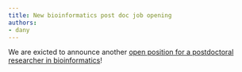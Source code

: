 ```yaml
---
title: New bioinformatics post doc job opening
authors:
- dany
---
```


We are exicted to announce another [open position for a postdoctoral researcher in bioinformatics](https://www.uniklinik-duesseldorf.de/fileadmin/Ueber_das_UKD/Spitzenmedizin_Duesseldorf/Verwaltung_Leitung_/Dezernate/Personal/Stellenausschreibungen/2025/235E_25_Postdoc_Bioinformatik-Endokrinologie_.pdf)!
